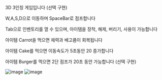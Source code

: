 3D 3인칭 게임입니다 (선택 구현)

W,A,S,D으로 이동하며 SpaceBar로 점프합니다

Tab으로 인벤토리를 열 수 있으며, 아이템을 장착, 해제, 버리기, 사용이 가능합니다

아이템 Carrot을 먹으면 체력과 배고픔이 회복됩니다

아이템 Cake를 먹으면 이동속도가 5초동안 20 증가합니다

아이템 Burger를 먹으면 2단 점프가 20초 동안 가능합니다 (선택 구현)

![image](https://github.com/rlaehgus0226/week3_mission/assets/167048593/28a54b54-7448-4783-90c9-9fa8dd2c45a9)
![image](https://github.com/rlaehgus0226/week3_mission/assets/167048593/7ce27bbf-af3d-42e6-9291-57ef038ebb03)
